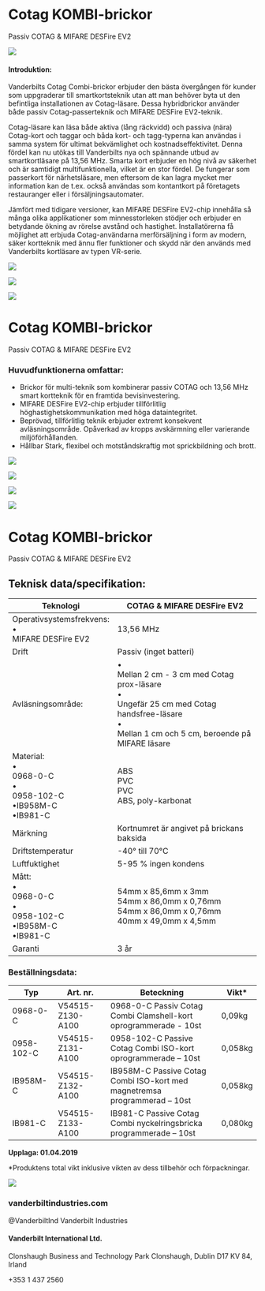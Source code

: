 # **Cotag KOMBI-brickor**

Passiv COTAG & MIFARE DESFire EV2

![](_page_0_Picture_2.jpeg)

#### **Introduktion:**

Vanderbilts Cotag Combi-brickor erbjuder den bästa övergången för kunder som uppgraderar till smartkortsteknik utan att man behöver byta ut den befintliga installationen av Cotag-läsare. Dessa hybridbrickor använder både passiv Cotag-passerteknik och MIFARE DESFire EV2-teknik.

Cotag-läsare kan läsa både aktiva (lång räckvidd) och passiva (nära) Cotag-kort och taggar och båda kort- och tagg-typerna kan användas i samma system för ultimat bekvämlighet och kostnadseffektivitet. Denna fördel kan nu utökas till Vanderbilts nya och spännande utbud av smartkortläsare på 13,56 MHz. Smarta kort erbjuder en hög nivå av säkerhet och är samtidigt multifunktionella, vilket är en stor fördel. De fungerar som passerkort för närhetsläsare, men eftersom de kan lagra mycket mer information kan de t.ex. också användas som kontantkort på företagets restauranger eller i försäljningsautomater.

Jämfört med tidigare versioner, kan MIFARE DESFire EV2-chip innehålla så många olika applikationer som minnesstorleken stödjer och erbjuder en betydande ökning av rörelse avstånd och hastighet. Installatörerna få möjlighet att erbjuda Cotag-användarna merförsäljning i form av modern, säker kortteknik med ännu fler funktioner och skydd när den används med Vanderbilts kortläsare av typen VR-serie.

![](_page_0_Picture_7.jpeg)

![](_page_0_Picture_8.jpeg)

![](_page_0_Picture_9.jpeg)

# **Cotag KOMBI-brickor**

Passiv COTAG & MIFARE DESFire EV2

### **Huvudfunktionerna omfattar:**

- Brickor för multi-teknik som kombinerar passiv COTAG och 13,56 MHz smart kortteknik för en framtida bevisinvestering.
- MIFARE DESFire EV2-chip erbjuder tillförlitlig höghastighetskommunikation med höga dataintegritet.
- Beprövad, tillförlitlig teknik erbjuder extremt konsekvent avläsningsområde. Opåverkad av kropps avskärmning eller varierande miljöförhållanden.
- Hållbar Stark, flexibel och motståndskraftig mot sprickbildning och brott.

![](_page_1_Picture_7.jpeg)

![](_page_1_Picture_8.jpeg)

![](_page_1_Picture_9.jpeg)

![](_page_1_Picture_10.jpeg)

# **Cotag KOMBI-brickor**

Passiv COTAG & MIFARE DESFire EV2

## **Teknisk data/specifikation:**

| Teknologi                                                              | COTAG & MIFARE DESFire EV2                                                                                                                             |
|------------------------------------------------------------------------|--------------------------------------------------------------------------------------------------------------------------------------------------------|
| Operativsystemsfrekvens:<br>•<br>MIFARE DESFire EV2                    | 13,56 MHz                                                                                                                                              |
| Drift                                                                  | Passiv (inget batteri)                                                                                                                                 |
| Avläsningsområde:                                                      | •<br>Mellan 2 cm - 3 cm med Cotag prox-läsare<br>•<br>Ungefär 25 cm med Cotag handsfree-läsare<br>•<br>Mellan 1 cm och 5 cm, beroende på MIFARE läsare |
| Material:<br>•<br>0968-0-C<br>•<br>0958-102-C<br>•IB958M-C<br>•IB981-C | ABS<br>PVC<br>PVC<br>ABS, poly-karbonat                                                                                                                |
| Märkning                                                               | Kortnumret är angivet på brickans baksida                                                                                                              |
| Driftstemperatur                                                       | -40° till 70°C                                                                                                                                         |
| Luftfuktighet                                                          | 5-95 % ingen kondens                                                                                                                                   |
| Mått:<br>•<br>0968-0-C<br>•<br>0958-102-C<br>•IB958M-C<br>•IB981-C     | 54mm x 85,6mm x 3mm<br>54mm x 86,0mm x 0,76mm<br>54mm x 86,0mm x 0,76mm<br>40mm x 49,0mm x 4,5mm                                                       |
| Garanti                                                                | 3 år                                                                                                                                                   |

### **Beställningsdata:**

| Typ        | Art. nr.         | Beteckning                                                                   | Vikt*   |
|------------|------------------|------------------------------------------------------------------------------|---------|
| 0968-0-C   | V54515-Z130-A100 | 0968-0-C Passiv Cotag Combi Clamshell-kort oprogrammerade - 10st             | 0,09kg  |
| 0958-102-C | V54515-Z131-A100 | 0958-102-C Passive Cotag Combi ISO-kort oprogrammerade – 10st                | 0,058kg |
| IB958M-C   | V54515-Z132-A100 | IB958M-C Passive Cotag Combi ISO-kort med magnetremsa<br>programmerad – 10st | 0,058kg |
| IB981-C    | V54515-Z133-A100 | IB981-C Passive Cotag Combi nyckelringsbricka programmerade – 10st           | 0,080kg |

**Upplaga: 01.04.2019**

*Produktens total vikt inklusive vikten av dess tillbehör och förpackningar.

![](_page_2_Picture_7.jpeg)

### **vanderbiltindustries.com**

@VanderbiltInd Vanderbilt Industries

#### **Vanderbilt International Ltd.**

Clonshaugh Business and Technology Park Clonshaugh, Dublin D17 KV 84, Irland

+353 1 437 2560